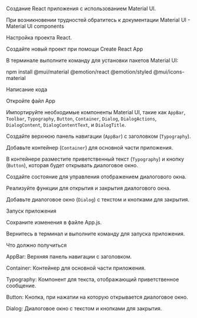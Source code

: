 Создание React приложения с использованием Material UI.

При возникновении трудностей обратитесь к документации Material UI - Material UI components

Настройка проекта React.

Создайте новый проект при помощи Create React App

В терминале выполните команду для установки пакетов Material UI:

npm install @mui/material @emotion/react @emotion/styled @mui/icons-material

Написание кода

Откройте файл App

Импортируйте необходимые компоненты Material UI, такие как `AppBar`, `Toolbar`, `Typography`, `Button`, `Container`, `Dialog`, `DialogActions`, `DialogContent`, `DialogContentText`, и `DialogTitle`.

Создайте верхнюю панель навигации (`AppBar`) с заголовком (`Typography`).

Добавьте контейнер (`Container`) для основной части приложения.

В контейнере разместите приветственный текст (`Typography`) и кнопку (`Button`), которая будет открывать диалоговое окно.

Создайте состояние для управления отображением диалогового окна.

Реализуйте функции для открытия и закрытия диалогового окна.

Добавьте диалоговое окно (`Dialog`) с текстом и кнопками для закрытия.

Запуск приложения

Сохраните изменения в файле App.js.

Вернитесь в терминал и выполните команду для запуска приложения.

Что должно получиться

AppBar: Верхняя панель навигации с заголовком.

Container: Контейнер для основной части приложения.

Typography: Компонент для текста, отображающий приветственное сообщение.

Button: Кнопка, при нажатии на которую открывается диалоговое окно.

Dialog: Диалоговое окно с текстом и кнопками для закрытия.
